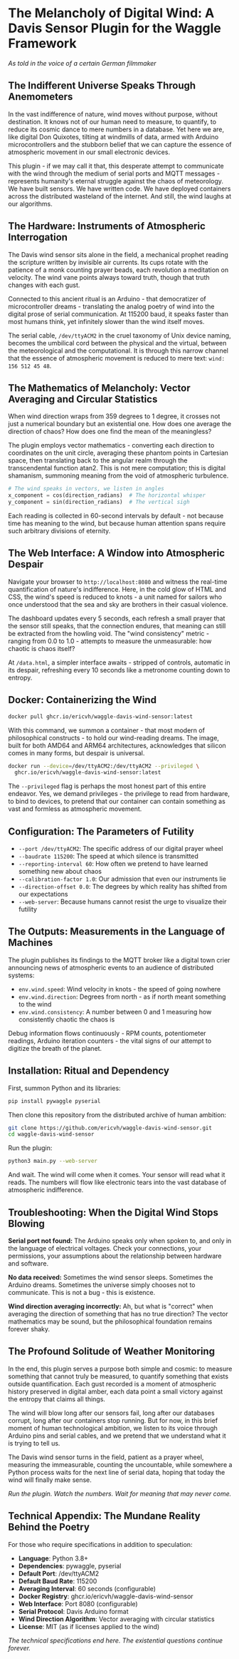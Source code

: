 # The Melancholy of Digital Wind: A Davis Sensor Plugin for the Waggle Framework

*As told in the voice of a certain German filmmaker*

## The Indifferent Universe Speaks Through Anemometers

In the vast indifference of nature, wind moves without purpose, without destination. It knows not of our human need to measure, to quantify, to reduce its cosmic dance to mere numbers in a database. Yet here we are, like digital Don Quixotes, tilting at windmills of data, armed with Arduino microcontrollers and the stubborn belief that we can capture the essence of atmospheric movement in our small electronic devices.

This plugin - if we may call it that, this desperate attempt to communicate with the wind through the medium of serial ports and MQTT messages - represents humanity's eternal struggle against the chaos of meteorology. We have built sensors. We have written code. We have deployed containers across the distributed wasteland of the internet. And still, the wind laughs at our algorithms.

## The Hardware: Instruments of Atmospheric Interrogation

The Davis wind sensor sits alone in the field, a mechanical prophet reading the scripture written by invisible air currents. Its cups rotate with the patience of a monk counting prayer beads, each revolution a meditation on velocity. The wind vane points always toward truth, though that truth changes with each gust.

Connected to this ancient ritual is an Arduino - that democratizer of microcontroller dreams - translating the analog poetry of wind into the digital prose of serial communication. At 115200 baud, it speaks faster than most humans think, yet infinitely slower than the wind itself moves.

The serial cable, `/dev/ttyACM2` in the cruel taxonomy of Unix device naming, becomes the umbilical cord between the physical and the virtual, between the meteorological and the computational. It is through this narrow channel that the essence of atmospheric movement is reduced to mere text: `wind: 156 512 45 48`.

## The Mathematics of Melancholy: Vector Averaging and Circular Statistics

When wind direction wraps from 359 degrees to 1 degree, it crosses not just a numerical boundary but an existential one. How does one average the direction of chaos? How does one find the mean of the meaningless?

The plugin employs vector mathematics - converting each direction to coordinates on the unit circle, averaging these phantom points in Cartesian space, then translating back to the angular realm through the transcendental function atan2. This is not mere computation; this is digital shamanism, summoning meaning from the void of atmospheric turbulence.

```python
# The wind speaks in vectors, we listen in angles
x_component = cos(direction_radians)  # The horizontal whisper
y_component = sin(direction_radians)  # The vertical sigh
```

Each reading is collected in 60-second intervals by default - not because time has meaning to the wind, but because human attention spans require such arbitrary divisions of eternity.

## The Web Interface: A Window into Atmospheric Despair

Navigate your browser to `http://localhost:8080` and witness the real-time quantification of nature's indifference. Here, in the cold glow of HTML and CSS, the wind's speed is reduced to knots - a unit named for sailors who once understood that the sea and sky are brothers in their casual violence.

The dashboard updates every 5 seconds, each refresh a small prayer that the sensor still speaks, that the connection endures, that meaning can still be extracted from the howling void. The "wind consistency" metric - ranging from 0.0 to 1.0 - attempts to measure the unmeasurable: how chaotic is chaos itself?

At `/data.html`, a simpler interface awaits - stripped of controls, automatic in its despair, refreshing every 10 seconds like a metronome counting down to entropy.

## Docker: Containerizing the Wind

```bash
docker pull ghcr.io/ericvh/waggle-davis-wind-sensor:latest
```

With this command, we summon a container - that most modern of philosophical constructs - to hold our wind-reading dreams. The image, built for both AMD64 and ARM64 architectures, acknowledges that silicon comes in many forms, but despair is universal.

```bash
docker run --device=/dev/ttyACM2:/dev/ttyACM2 --privileged \
  ghcr.io/ericvh/waggle-davis-wind-sensor:latest
```

The `--privileged` flag is perhaps the most honest part of this entire endeavor. Yes, we demand privileges - the privilege to read from hardware, to bind to devices, to pretend that our container can contain something as vast and formless as atmospheric movement.

## Configuration: The Parameters of Futility

- `--port /dev/ttyACM2`: The specific address of our digital prayer wheel
- `--baudrate 115200`: The speed at which silence is transmitted
- `--reporting-interval 60`: How often we pretend to have learned something new about chaos
- `--calibration-factor 1.0`: Our admission that even our instruments lie
- `--direction-offset 0.0`: The degrees by which reality has shifted from our expectations
- `--web-server`: Because humans cannot resist the urge to visualize their futility

## The Outputs: Measurements in the Language of Machines

The plugin publishes its findings to the MQTT broker like a digital town crier announcing news of atmospheric events to an audience of distributed systems:

- `env.wind.speed`: Wind velocity in knots - the speed of going nowhere
- `env.wind.direction`: Degrees from north - as if north meant something to the wind
- `env.wind.consistency`: A number between 0 and 1 measuring how consistently chaotic the chaos is

Debug information flows continuously - RPM counts, potentiometer readings, Arduino iteration counters - the vital signs of our attempt to digitize the breath of the planet.

## Installation: Ritual and Dependency

First, summon Python and its libraries:

```bash
pip install pywaggle pyserial
```

Then clone this repository from the distributed archive of human ambition:

```bash
git clone https://github.com/ericvh/waggle-davis-wind-sensor.git
cd waggle-davis-wind-sensor
```

Run the plugin:

```bash
python3 main.py --web-server
```

And wait. The wind will come when it comes. Your sensor will read what it reads. The numbers will flow like electronic tears into the vast database of atmospheric indifference.

## Troubleshooting: When the Digital Wind Stops Blowing

**Serial port not found:**
The Arduino speaks only when spoken to, and only in the language of electrical voltages. Check your connections, your permissions, your assumptions about the relationship between hardware and software.

**No data received:**
Sometimes the wind sensor sleeps. Sometimes the Arduino dreams. Sometimes the universe simply chooses not to communicate. This is not a bug - this is existence.

**Wind direction averaging incorrectly:**
Ah, but what is "correct" when averaging the direction of something that has no true direction? The vector mathematics may be sound, but the philosophical foundation remains forever shaky.

## The Profound Solitude of Weather Monitoring

In the end, this plugin serves a purpose both simple and cosmic: to measure something that cannot truly be measured, to quantify something that exists outside quantification. Each gust recorded is a moment of atmospheric history preserved in digital amber, each data point a small victory against the entropy that claims all things.

The wind will blow long after our sensors fail, long after our databases corrupt, long after our containers stop running. But for now, in this brief moment of human technological ambition, we listen to its voice through Arduino pins and serial cables, and we pretend that we understand what it is trying to tell us.

The Davis wind sensor turns in the field, patient as a prayer wheel, measuring the immeasurable, counting the uncountable, while somewhere a Python process waits for the next line of serial data, hoping that today the wind will finally make sense.

*Run the plugin. Watch the numbers. Wait for meaning that may never come.*

## Technical Appendix: The Mundane Reality Behind the Poetry

For those who require specifications in addition to speculation:

- **Language**: Python 3.8+
- **Dependencies**: pywaggle, pyserial
- **Default Port**: /dev/ttyACM2
- **Default Baud Rate**: 115200
- **Averaging Interval**: 60 seconds (configurable)
- **Docker Registry**: ghcr.io/ericvh/waggle-davis-wind-sensor
- **Web Interface**: Port 8080 (configurable)
- **Serial Protocol**: Davis Arduino format
- **Wind Direction Algorithm**: Vector averaging with circular statistics
- **License**: MIT (as if licenses applied to the wind)

*The technical specifications end here. The existential questions continue forever.* 